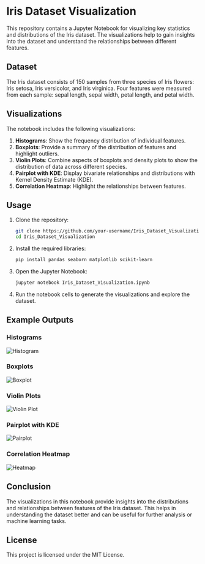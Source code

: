 # Iris Dataset Visualization

This repository contains a Jupyter Notebook for visualizing key statistics and distributions of the Iris dataset. The visualizations help to gain insights into the dataset and understand the relationships between different features.

## Dataset

The Iris dataset consists of 150 samples from three species of Iris flowers: Iris setosa, Iris versicolor, and Iris virginica. Four features were measured from each sample: sepal length, sepal width, petal length, and petal width.

## Visualizations

The notebook includes the following visualizations:

1. **Histograms**: Show the frequency distribution of individual features.
2. **Boxplots**: Provide a summary of the distribution of features and highlight outliers.
3. **Violin Plots**: Combine aspects of boxplots and density plots to show the distribution of data across different species.
4. **Pairplot with KDE**: Display bivariate relationships and distributions with Kernel Density Estimate (KDE).
5. **Correlation Heatmap**: Highlight the relationships between features.

## Usage

1. Clone the repository:
    ```bash
    git clone https://github.com/your-username/Iris_Dataset_Visualization.git
    cd Iris_Dataset_Visualization
    ```

2. Install the required libraries:
    ```bash
    pip install pandas seaborn matplotlib scikit-learn
    ```

3. Open the Jupyter Notebook:
    ```bash
    jupyter notebook Iris_Dataset_Visualization.ipynb
    ```

4. Run the notebook cells to generate the visualizations and explore the dataset.

## Example Outputs

### Histograms
![Histogram](https://i.imgur.com/FDQGYbk.png)

### Boxplots
![Boxplot](https://i.imgur.com/4mRxQxi.png)

### Violin Plots
![Violin Plot](https://i.imgur.com/8h8vI2X.png)

### Pairplot with KDE
![Pairplot](https://i.imgur.com/Sw8bLFZ.png)

### Correlation Heatmap
![Heatmap](https://i.imgur.com/vj7uhdX.png)

## Conclusion

The visualizations in this notebook provide insights into the distributions and relationships between features of the Iris dataset. This helps in understanding the dataset better and can be useful for further analysis or machine learning tasks.

## License

This project is licensed under the MIT License.
